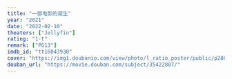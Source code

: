 ```yaml
---
title: "一部电影的诞生"
year: "2021"
date: "2022-02-10"
theaters: ["Jellyfin"]
rating: "1-t"
remark: ["PG13"]
imdb_id: "tt16043930"
cover: "https://img1.doubanio.com/view/photo/l_ratio_poster/public/p2881817779.jpg"
douban_url: "https://movie.douban.com/subject/35422807/"
---
```

